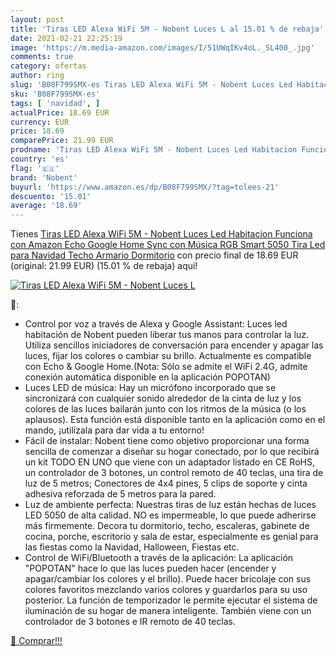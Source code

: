 ```yaml
---
layout: post
title: 'Tiras LED Alexa WiFi 5M - Nobent Luces L al 15.01 % de rebaja'
date: 2021-02-21 22:25:19
image: 'https://m.media-amazon.com/images/I/51UWqIKv4oL._SL400_.jpg'
comments: true
category: ofertas
author: ring
slug: 'B08F799SMX-es Tiras LED Alexa WiFi 5M - Nobent Luces Led Habitacion...'
sku: 'B08F799SMX-es'
tags: [ 'navidad', ]
actualPrice: 18.69 EUR
currency: EUR
price: 18.69
comparePrice: 21.99 EUR
prodname: 'Tiras LED Alexa WiFi 5M - Nobent Luces Led Habitacion Funciona con Amazon Echo Google Home  Sync con Música  RGB Smart 5050 Tira Led para Navidad  Techo  Armario  Dormitorio'
country: 'es'
flag: '🇪🇸'
brand: 'Nobent'
buyurl: 'https://www.amazon.es/dp/B08F799SMX/?tag=tolees-21'
descuento: '15.01'
average: '18.69'
---
```


Tienes [Tiras LED Alexa WiFi 5M - Nobent Luces Led Habitacion Funciona con Amazon Echo Google Home  Sync con Música  RGB Smart 5050 Tira Led para Navidad  Techo  Armario  Dormitorio](https://www.amazon.es/dp/B08F799SMX/?tag=tolees-21) con precio final de  18.69 EUR (original: 21.99 EUR) (15.01 %  de rebaja) aqui!

[![Tiras LED Alexa WiFi 5M - Nobent Luces L](https://m.media-amazon.com/images/I/51UWqIKv4oL._SL400_.jpg)](https://www.amazon.es/dp/B08F799SMX/?tag=tolees-21)

🔎:

- Control por voz a través de Alexa y Google Assistant: Luces led habitación de Nobent pueden liberar tus manos para controlar la luz. Utiliza sencillos iniciadores de conversación para encender y apagar las luces, fijar los colores o cambiar su brillo. Actualmente es compatible con Echo & Google Home.(Nota: Sólo se admite el WiFi 2.4G, admite conexión automática disponible en la aplicación POPOTAN)
- Luces LED de música: Hay un micrófono incorporado que se sincronizará con cualquier sonido alrededor de la cinta de luz y los colores de las luces bailarán junto con los ritmos de la música (o los aplausos). Esta función está disponible tanto en la aplicación como en el mando, ¡utilízala para dar vida a tu entorno!
- Fácil de instalar: Nobent tiene como objetivo proporcionar una forma sencilla de comenzar a diseñar su hogar conectado, por lo que recibirá un kit TODO EN UNO que viene con un adaptador listado en CE RoHS, un controlador de 3 botones, un control remoto de 40 teclas, una tira de luz de 5 metros; Conectores de 4x4 pines, 5 clips de soporte y cinta adhesiva reforzada de 5 metros para la pared.
- Luz de ambiente perfecta: Nuestras tiras de luz están hechas de luces LED 5050 de alta calidad. NO es impermeable, lo que puede adherirse más firmemente. Decora tu dormitorio, techo, escaleras, gabinete de cocina, porche, escritorio y sala de estar, especialmente es genial para las fiestas como la Navidad, Halloween, Fiestas etc.
- Control de WiFi/Bluetooth a través de la aplicación: La aplicación "POPOTAN" hace lo que las luces pueden hacer (encender y apagar/cambiar los colores y el brillo). Puede hacer bricolaje con sus colores favoritos mezclando varios colores y guardarlos para su uso posterior. La función de temporizador le permite ejecutar el sistema de iluminación de su hogar de manera inteligente. También viene con un controlador de 3 botones e IR remoto de 40 teclas.

[🛒 Comprar!!!](https://www.amazon.es/dp/B08F799SMX/?tag=tolees-21)
